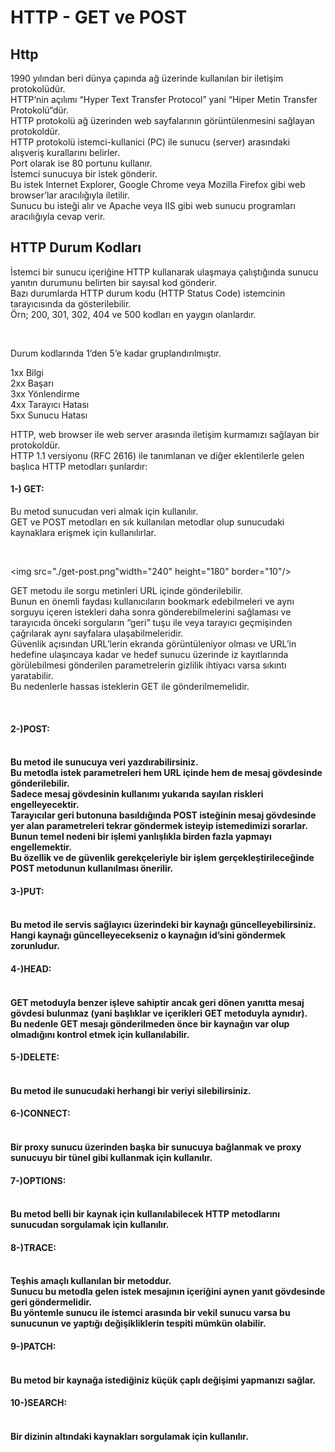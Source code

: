 # HTTP - GET ve POST

## Http

<p>1990 yılından beri dünya çapında ağ 
üzerinde kullanılan bir iletişim 
protokolüdür.<br> HTTP‘nin açılımı 
“Hyper Text Transfer Protocol” 
yani “Hiper Metin Transfer Protokolü“dür. <br>
HTTP protokolü ağ üzerinden web sayfalarının 
görüntülenmesini sağlayan protokoldür.<br>
HTTP protokolü istemci-kullanici (PC) 
ile sunucu (server) arasındaki alışveriş kurallarını belirler. <br>
Port olarak ise 80 portunu kullanır. <br>
İstemci sunucuya bir istek gönderir. <br>
Bu istek Internet Explorer, Google Chrome veya 
Mozilla Firefox gibi web browser’lar aracılığıyla iletilir. <br>
Sunucu bu isteği alır ve Apache veya IIS gibi 
web sunucu programları aracılığıyla cevap verir.<br></p>

## HTTP Durum Kodları

<p>İstemci bir sunucu içeriğine HTTP kullanarak ulaşmaya 
çalıştığında sunucu yanıtın durumunu belirten 
bir sayısal kod gönderir. <br>
Bazı durumlarda  HTTP durum kodu (HTTP Status Code) 
istemcinin tarayıcısında da gösterilebilir.<br> 
Örn; 200, 301, 302, 404 ve 500 kodları en yaygın olanlardır.</p><br>

Durum kodlarında 1’den 5’e kadar gruplandırılmıştır.<br>

1xx     Bilgi<br>
2xx     Başarı<br>
3xx     Yönlendirme<br>
4xx     Tarayıcı Hatası<br>
5xx     Sunucu Hatası<br>
<p>
HTTP, web browser ile web server arasında
iletişim kurmamızı sağlayan bir protokoldür.<br>
HTTP 1.1 versiyonu (RFC 2616) ile tanımlanan
ve diğer eklentilerle gelen başlıca HTTP metodları şunlardır:</p>
<h4>1-) GET:</h4>
<p>Bu metod sunucudan veri almak için kullanılır.<br> 
GET ve POST metodları en sık kullanılan metodlar olup 
sunucudaki kaynaklara erişmek için kullanılırlar.</p><br>

<img src="./get-post.png"width="240" height="180" border="10"/><br>
<p>GET metodu ile sorgu metinleri URL içinde gönderilebilir. <br>Bunun en önemli faydası kullanıcıların bookmark edebilmeleri ve aynı sorguyu içeren istekleri daha sonra gönderebilmelerini sağlaması ve tarayıcıda önceki sorguların “geri” tuşu ile veya tarayıcı geçmişinden çağrılarak aynı sayfalara ulaşabilmeleridir.<br> Güvenlik açısından URL’lerin ekranda görüntüleniyor olması ve URL’in hedefine ulaşıncaya kadar ve hedef sunucu üzerinde iz kayıtlarında görülebilmesi gönderilen parametrelerin gizlilik ihtiyacı varsa sıkıntı yaratabilir.<br> Bu nedenlerle hassas isteklerin GET ile gönderilmemelidir.</p><br>

<p><h4>2-)POST:<h4> <br>Bu metod ile sunucuya veri yazdırabilirsiniz.<br> Bu metodla istek parametreleri hem URL içinde hem de mesaj gövdesinde gönderilebilir.<br> Sadece mesaj gövdesinin kullanımı yukarıda sayılan riskleri engelleyecektir.<br> Tarayıcılar geri butonuna basıldığında POST isteğinin mesaj gövdesinde yer alan parametreleri tekrar göndermek isteyip istemedimizi sorarlar.<br> Bunun temel nedeni bir işlemi yanlışlıkla birden fazla yapmayı engellemektir.<br> Bu özellik ve de güvenlik gerekçeleriyle bir işlem gerçekleştirileceğinde POST metodunun kullanılması önerilir.<br></p>
<p><h4>3-)PUT:<h4> <br> Bu metod ile servis sağlayıcı üzerindeki bir kaynağı güncelleyebilirsiniz.<br> Hangi kaynağı güncelleyecekseniz o kaynağın id’sini göndermek zorunludur.<br></p>
<p><h4>4-)HEAD:<h4> <br> GET metoduyla benzer işleve sahiptir ancak geri dönen yanıtta mesaj gövdesi bulunmaz (yani başlıklar ve içerikleri GET metoduyla aynıdır).<br> Bu nedenle GET mesajı gönderilmeden önce bir kaynağın var olup olmadığını kontrol etmek için kullanılabilir.<br></p>
<p><h4>5-)DELETE:<h4> <br> Bu metod ile sunucudaki herhangi bir veriyi silebilirsiniz.
<p><h4>6-)CONNECT:<h4> <br> Bir proxy sunucu üzerinden başka bir sunucuya bağlanmak ve proxy sunucuyu bir tünel gibi kullanmak için kullanılır.<br></p>
<p><h4>7-)OPTIONS:<h4> <br> Bu metod belli bir kaynak için kullanılabilecek HTTP metodlarını sunucudan sorgulamak için kullanılır.<br></p>
<p><h4>8-)TRACE:<h4> <br> Teşhis amaçlı kullanılan bir metoddur.<br> Sunucu bu metodla gelen istek mesajının içeriğini aynen yanıt gövdesinde geri göndermelidir.<br> Bu yöntemle sunucu ile istemci arasında bir vekil sunucu varsa bu sunucunun ve yaptığı değişikliklerin tespiti mümkün olabilir.<br></p>
<p><h4>9-)PATCH:<h4> <br> Bu metod bir kaynağa istediğiniz küçük çaplı değişimi yapmanızı sağlar.<br></p>
<p><h4>10-)SEARCH:<h4> <br> Bir dizinin altındaki kaynakları sorgulamak için kullanılır.<br></p>